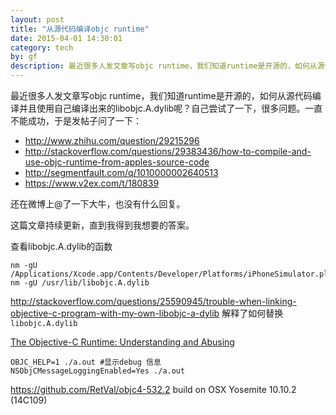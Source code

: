 ```yaml
---
layout: post
title: "从源代码编译objc runtime"
date: 2015-04-01 14:30:01
category: tech
by: gf
description: 最近很多人发文章写objc runtime，我们知道runtime是开源的，如何从源代码编译并且使用自己编译出来的libobjc.A.dylib呢？
---
```


 最近很多人发文章写objc runtime，我们知道runtime是开源的，如何从源代码编译并且使用自己编译出来的libobjc.A.dylib呢？自己尝试了一下，很多问题。一直不能成功，于是发帖子问了一下：

- <http://www.zhihu.com/question/29215296>
- <http://stackoverflow.com/questions/29383436/how-to-compile-and-use-objc-runtime-from-apples-source-code>
- <http://segmentfault.com/q/1010000002640513>
- <https://www.v2ex.com/t/180839>

还在微博上@了一下大牛，也没有什么回复。

这篇文章持续更新，直到我得到我想要的答案。

查看libobjc.A.dylib的函数

	nm -gU /Applications/Xcode.app/Contents/Developer/Platforms/iPhoneSimulator.platform/Developer/SDKs/iPhoneSimulator.sdk/usr/lib/libobjc.A.dylib
	nm -gU /usr/lib/libobjc.A.dylib

<http://stackoverflow.com/questions/25590945/trouble-when-linking-objective-c-program-with-my-own-libobjc-a-dylib> 解释了如何替换`libobjc.A.dylib`

[The Objective-C Runtime:  Understanding and Abusing](http://phrack.org/issues/66/4.html)

	OBJC_HELP=1 ./a.out #显示debug 信息
	NSObjCMessageLoggingEnabled=Yes ./a.out


<https://github.com/RetVal/objc4-532.2> build on OSX Yosemite 10.10.2 (14C109)